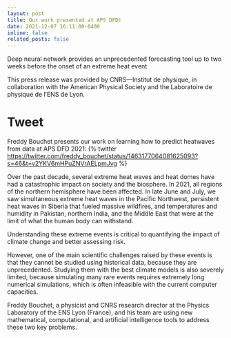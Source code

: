 ```yaml
---
layout: post
title: Our work presented at APS DFD!
date: 2021-12-07 16:11:00-0400
inline: false
related_posts: false
---
```

Deep neural network provides an unprecedented forecasting tool up to two weeks before the onset of an extreme heat event

This press release was provided by CNRS—Institut de physique, in collaboration with the American Physical Society and the Laboratoire de physique de l’ENS de Lyon.

# Tweet
Freddy Bouchet presents our work on learning how to predict heatwaves from data at APS DFD 2021:
{% twitter https://twitter.com/freddy_bouchet/status/1463177064081625093?s=46&t=v2YKV6mHPuZNVrAELpmJvg %}

Over the past decade, several extreme heat waves and heat domes have had a catastrophic impact on society and the biosphere. In 2021, all regions of the northern hemisphere have been affected. In late June and July, we saw simultaneous extreme heat waves in the Pacific Northwest, persistent heat waves in Siberia that fueled massive wildfires, and temperatures and humidity in Pakistan, northern India, and the Middle East that were at the limit of what the human body can withstand.

Understanding these extreme events is critical to quantifying the impact of climate change and better assessing risk.

However, one of the main scientific challenges raised by these events is that they cannot be studied using historical data, because they are unprecedented. Studying them with the best climate models is also severely limited, because simulating many rare events requires extremely long numerical simulations, which is often infeasible with the current computer capacities.

Freddy Bouchet, a physicist and CNRS research director at the Physics Laboratory of the ENS Lyon (France), and his team are using new mathematical, computational, and artificial intelligence tools to address these two key problems.
